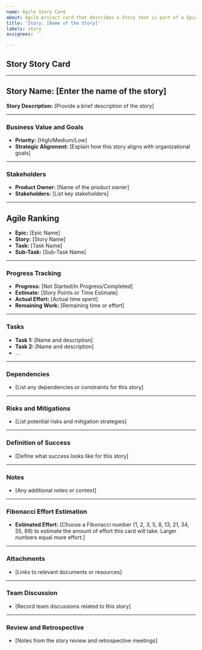 ```yaml
---
name: Agile Story Card
about: Agile project card that describes a Story that is part of a Epic
title: 'Story: [Name of the Story]'
labels: story
assignees: ''

---
```


## Story Story Card

---

## Story Name: [Enter the name of the story]
**Story Description:** [Provide a brief description of the story]

---

### Business Value and Goals

- **Priority:** [High/Medium/Low] <!-- Set the priority based on business value -->
- **Strategic Alignment:** [Explain how this story aligns with organizational goals]

---

### Stakeholders

- **Product Owner:** [Name of the product owner]
- **Stakeholders:** [List key stakeholders]

---

## Agile Ranking

- **Epic:** [Epic Name]
- **Story:** [Story Name]
- **Task:** [Task Name]
- **Sub-Task:** [Sub-Task Name]

---

### Progress Tracking

- **Progress:** [Not Started/In Progress/Completed]
- **Estimate:** [Story Points or Time Estimate]
- **Actual Effort:** [Actual time spent]
- **Remaining Work:** [Remaining time or effort]

---

### Tasks

- **Task 1:** [Name and description]
- **Task 2:** [Name and description]
- ...

---

### Dependencies

- [List any dependencies or constraints for this story]

---

### Risks and Mitigations

- [List potential risks and mitigation strategies]

---

### Definition of Success

- [Define what success looks like for this story]

---

### Notes

- [Any additional notes or context]

---

### Fibonacci Effort Estimation

- **Estimated Effort:** [Choose a Fibonacci number (1, 2, 3, 5, 8, 13, 21, 34, 55, 89) to estimate the amount of effort this card will take. Larger numbers equal more effort.]

---

### Attachments

- [Links to relevant documents or resources]

---

### Team Discussion

- [Record team discussions related to this story]

---

### Review and Retrospective

- [Notes from the story review and retrospective meetings]

